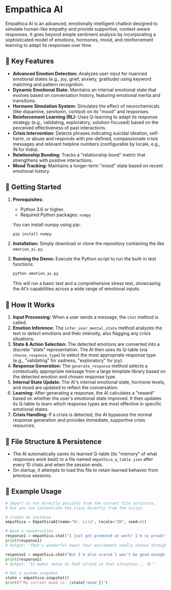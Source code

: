 
# Empathica AI

Empathica AI is an advanced, emotionally intelligent chatbot designed to simulate human-like empathy and provide supportive, context-aware responses. It goes beyond simple sentiment analysis by incorporating a sophisticated model of emotions, hormones, mood, and reinforcement learning to adapt its responses over time.

## 🌟 Key Features

*   **Advanced Emotion Detection:** Analyzes user input for nuanced emotional states (e.g., joy, grief, anxiety, gratitude) using keyword matching and pattern recognition.
*   **Dynamic Emotional State:** Maintains an internal emotional state that evolves based on conversation history, featuring emotional inertia and transitions.
*   **Hormone Simulation System:** Simulates the effect of neurochemicals (like dopamine, serotonin, cortisol) on its "mood" and responses.
*   **Reinforcement Learning (RL):** Uses Q-learning to adapt its response strategy (e.g., validating, exploratory, solution-focused) based on the perceived effectiveness of past interactions.
*   **Crisis Intervention:** Detects phrases indicating suicidal ideation, self-harm, or abuse and responds with pre-defined, compassionate crisis messages and relevant helpline numbers (configurable by locale, e.g., IN for India).
*   **Relationship Bonding:** Tracks a "relationship bond" metric that strengthens with positive interactions.
*   **Mood Tracking:** Maintains a longer-term "mood" state based on recent emotional history.

## 🚀 Getting Started

1.  **Prerequisites:**
    *   Python 3.6 or higher.
    *   Required Python packages: `numpy`

    You can install numpy using pip:
    ```bash
    pip install numpy
    ```

2.  **Installation:**
    Simply download or clone the repository containing the like `emotion_ai.py`.

3.  **Running the Demo:**
    Execute the Python script to run the built-in test functions.
    ```bash
    python emotion_ai.py
    ```
    This will run a basic test and a comprehensive stress test, showcasing the AI's capabilities across a wide range of emotional inputs.

## 🧠 How It Works

1.  **Input Processing:** When a user sends a message, the `chat` method is called.
2.  **Emotion Inference:** The `infer_user_mental_state` method analyzes the text to detect emotions and their intensity, also flagging any crisis situations.
3.  **State & Action Selection:** The detected emotions are converted into a discrete "state" representation. The AI then uses its Q-table (via `choose_response_type`) to select the most appropriate response type (e.g., "validating" for sadness, "exploratory" for joy).
4.  **Response Generation:** The `generate_response` method selects a contextually appropriate message from a large template library based on the detected emotion and chosen response type.
5.  **Internal State Update:** The AI's internal emotional state, hormone levels, and mood are updated to reflect the conversation.
6.  **Learning:** After generating a response, the AI calculates a "reward" based on whether the user's emotional state improved. It then updates its Q-table to learn which response types are most effective in specific emotional states.
7.  **Crisis Handling:** If a crisis is detected, the AI bypasses the normal response generation and provides immediate, supportive crisis resources.

## 📂 File Structure & Persistence

*   The AI automatically saves its learned Q-table (its "memory" of what responses work best) to a file named `empathica_q_table.json` after every 10 chats and when the session ends.
*   On startup, it attempts to load this file to retain learned behavior from previous sessions.

## 🤖 Example Usage

```python
# Import is not directly possible from the current file structure,
# but you can instantiate the class directly from the script.

# Create an instance
empathica = EmpathicaAI(name="Dr. Lila", locale="IN", seed=42)

# Have a conversation
response1 = empathica.chat("I just got promoted at work! I'm so proud!")
print(response1)
# Output: "That's wonderful news! Your excitement really shines through. 😊 "

response2 = empathica.chat("But I'm also scared I won't be good enough.")
print(response2)
# Output: "It makes sense to feel afraid in that situation... 😰 "

# Get a system snapshot
state = empathica.snapshot()
print(f"My current mood is: {state['mood']}")
